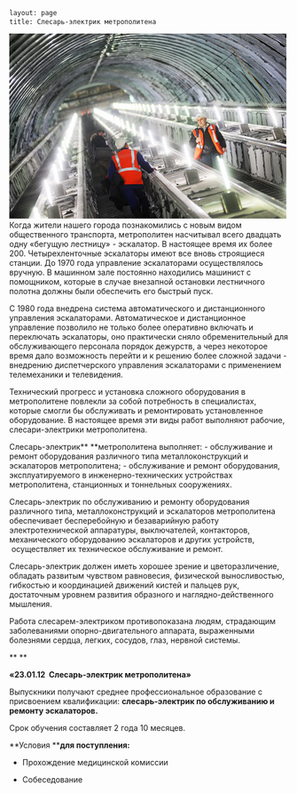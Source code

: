 ```
layout: page
title: Слесарь-электрик метрополитена
```

[![слесарь2](/images/слесарь2.png)](/images/слесарь2.png)Когда жители нашего города познакомились с новым видом общественного транспорта, метрополитен насчитывал всего двадцать одну «бегущую лестницу» - эскалатор. В настоящее время их более 200. Четырехленточные эскалаторы имеют все вновь строящиеся станции. До 1970 года управление эскалаторами осуществлялось вручную. В машинном зале постоянно находились машинист с помощником, которые в случае внезапной остановки лестничного полотна должны были обеспечить его быстрый пуск.

С 1980 года внедрена система автоматического и дистанционного управления эскалаторами. Автоматическое и дистанционное управление позволило не только более оперативно включать и переключать эскалаторы, оно практически сняло обременительный для обслуживающего персонала порядок дежурств, а через некоторое время дало возможность перейти и к решению более сложной задачи - внедрению диспетчерского управления эскалаторами с применением телемеханики и телевидения.

Технический прогресс и установка сложного оборудования в метрополитене повлекли за собой потребность в специалистах, которые смогли бы обслуживать и ремонтировать установленное оборудование. В настоящее время эти виды работ выполняют рабочие, слесари-электрики метрополитена.

Слесарь-электрик** **метрополитена выполняет: - обслуживание и ремонт оборудования различного типа металлоконструкций и эскалаторов метрополитена; - обслуживание и ремонт оборудования, эксплуатируемого в инженерно-технических устройствах метрополитена, станционных и тоннельных сооружениях.

Слесарь-электрик по обслуживанию и ремонту оборудования различного типа, металлоконструкций и эскалаторов метрополитена обеспечивает бесперебойную и безаварийную работу электротехнической аппаратуры, выключателей, контакторов, механического оборудованию эскалаторов и других устройств,  осуществляет их техническое обслуживание и ремонт.

Слесарь-электрик должен иметь хорошее зрение и цветоразличение, обладать развитым чувством равновесия, физической выносливостью, гибкостью и координацией движений кистей и пальцев рук, достаточным уровнем развития образного и наглядно-действенного мышления.

Работа слесарем-электриком противопоказана людям, страдающим заболеваниями опорно-двигательного аппарата, выраженными болезнями сердца, легких, сосудов, глаз, нервной системы.

** **

**«23.01.12  Слесарь-электрик метрополитена»**

Выпускники получают среднее профессиональное образование с присвоением квалификации: **слесарь-электрик по обслуживанию и ремонту эскалаторов.**

Срок обучения составляет 2 года 10 месяцев.

**Условия ****для поступления:**

-	Прохождение медицинской комиссии 

-	Собеседование
